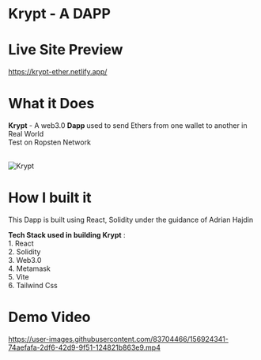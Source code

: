 # Krypt - A DAPP
# Live Site Preview
https://krypt-ether.netlify.app/
# What it Does
<b>Krypt</b> - A web3.0 <b> Dapp </b> used to send Ethers from one wallet to another in Real World </br>
Test on Ropsten Network
<br>
<br>

![Krypt](https://user-images.githubusercontent.com/83704466/156915432-f347b0dd-9795-4f43-b50c-e20d5b626f3a.png)

# How I built it
This Dapp is built using React, Solidity under the guidance of Adrian Hajdin </br>

<b>Tech Stack used in building Krypt</b> : </br>1. React</br>
                                           2. Solidity</br>
                                           3. Web3.0</br>
                                           4. Metamask</br>
                                           5. Vite</br>
                                           6. Tailwind Css</br>

# Demo Video

https://user-images.githubusercontent.com/83704466/156924341-74aefafa-2df6-42d9-9f51-124821b863e9.mp4
